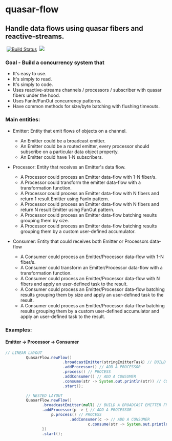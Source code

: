 # quasar-flow 
## Handle data flows using quasar fibers and reactive-streams.
&nbsp;[![Build Status](https://travis-ci.org/enryold/quasar-flow.svg?branch=master)](https://travis-ci.org/enryold/quasar-flow) &nbsp;[![](https://jitpack.io/v/enryold/quasar-flow.svg)](https://jitpack.io/#enryold/quasar-flow)


### Goal - Build a concurrency system that

- It's easy to use.
- It's simply to read.
- It's simply to code.
- Uses reactive-streams channels / processors / subscriber with quasar fibers under the hood.
- Uses FanIn/FanOut concurrency patterns.
- Have common methods for size/byte batching with flushing timeouts.


### Main entities:

- Emitter: Entity that emit flows of objects on a channel.  
  - An Emitter could be a broadcast emitter.
  - An Emitter could be a routed emitter, every processor should subscribe on a particular data object property.
  - An Emitter could have 1-N subscribers.


- Processor: Entity that receives an Emitter's data flow.
  - A Processor could process an Emitter data-flow with 1-N fiber/s.
  - A Processor could transform the emitter data-flow with a transformation function.
  - A Processor could process an Emitter data-flow with N fibers and return 1 result Emitter using FanIn pattern.
  - A Processor could process an Emitter data-flow with N fibers and return N result Emitter using FanOut pattern.
  - A Processor could process an Emitter data-flow batching results grouping them by size.
  - A Processor could process an Emitter data-flow batching results grouping them by a custom user-defined accumulator.
  
  
- Consumer: Entity that could receives both Emitter or Processors data-flow 
  - A Consumer could process an Emitter/Processor data-flow with 1-N fiber/s.
  - A Consumer could transform an Emitter/Processor data-flow with a transformation function.
  - A Consumer could process an Emitter/Processor data-flow with N fibers and apply an user-defined task to the result.
  - A Consumer could process an Emitter/Processor data-flow batching results grouping them by size and apply an user-defined task to the result.
  - A Consumer could process an Emitter/Processor data-flow batching results grouping them by a custom user-defined accumulator and apply an user-defined task to the result.
  
 

### Examples:


#### Emitter -> Processor -> Consumer
```java
// LINEAR LAYOUT
         QuasarFlow.newFlow()
                         .broadcastEmitter(stringEmitterTask) // BUILD A BROADCAST EMITTER FROM TASK
                         .addProcessor() // ADD A PROCESSOR
                         .process() // PROCESS 
                         .addConsumer() // ADD A CONSUMER
                         .consume(str -> System.out.println(str)) // CONSUME WITH CONSUMER TASK
                         .start();
         
         // NESTED LAYOUT
         QuasarFlow.newFlow()
                .broadcastEmitter(null) // BUILD A BROADCAST EMITTER FROM TASK
                .addProcessor(p -> { // ADD A PROCESSOR
                    p.process() // PROCESS 
                            .addConsumer(c -> // ADD A CONSUMER
                                    c.consume(str -> System.out.println(str))); // CONSUME WITH CONSUMER TASK
                })
                .start(); 



